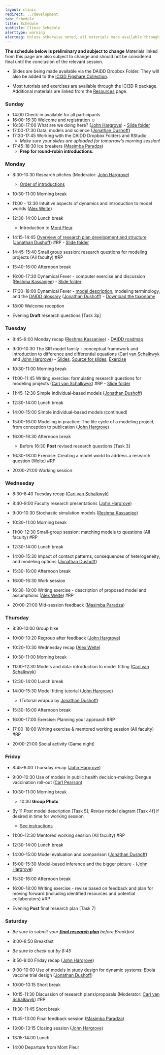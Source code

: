 ```yaml
---
layout: clinic
redirect: ../development
tab: Schedule
title: Schedule
subtitle: Clinic Schedule
alerttype: warning
alertmsg: Unless otherwise noted, all materials made available through this website and the DAIDD Dropbox are licensed through a <a rel="license" href="http://creativecommons.org/licenses/by/4.0/">CC-BY International License</a>. <a rel="license" href="../license.html">Click here for license details</a>.
---
```


__The schedule below is preliminary and subject to change__ Materials linked from this page are also subject to change and should not be considered final until the conclusion of the relevant session.

* Slides are being made available via the DAIDD Dropbox Folder. They will also be added to the [ICI3D Figshare Collection](https://figshare.com/collections/International_Clinics_on_Infectious_Disease_Dynamics_and_Data).

* Most tutorials and exercises are available through the ICI3D R package. Additional materials are linked from the [Resources](../resources) page.


### Sunday

- 14:00 Check-in available for all participants
- 16:00-16:30 Welcome and registration ☺
- 16:30-17:00 What are we doing here? ([John Hargrove]({{site.subdomainurl}}/team/hargrove/)) - [Slide folder](https://tinyurl.com/daidd-2019)
- 17:00-17:30 Data, models and science ([Jonathan Dushoff]({{site.subdomainurl}}/team/dushoff/))
- 17:30-17:45 Working with the DAIDD Dropbox Folders and RStudio
    - _Make sure your slides are uploaded for tomorrow's morning session!_
- 17:45-18:30 Ice breakers ([Masimba Paradza]({{site.subdomainurl}}/team/paradza/))
    - **Prep for round-robin introductions.**

### Monday

- 8:30-10:30 Research pitches (Moderator: [John Hargrove]({{site.subdomainurl}}/team/hargrove/))
    - [Order of introductions](./introductions)
- 10:30-11:00 Morning break
- 11:00 - 12:30 Intuitive aspects of dynamics and introduction to model worlds ([Alex Welte]({{site.subdomainurl}}/team/welte/))
- 12:30-14:00 Lunch break
	* Introduction to [Mont Fleur](https://www.montfleur.co.za)

- 14:15-14:45 [Overview of research plan development and structure](planOverview) ([Jonathan Dushoff]({{site.subdomainurl}}/team/dushoff/)) #RP - [Slide folder](https://tinyurl.com/daidd-2019)
- 14:45-15:40 Small group session: research questions for modeling projects (All faculty) #RP 
- 15:40-16:00 Afternoon break

- 16:00-17:30 Dynamical Fever - computer exercise and discussion ([Reshma Kassanjee]({{site.subdomainurl}}/team/kassanjee/)) - [Slide folder](https://tinyurl.com/daidd-2019)
- 17:30-18:00 Dynamical Fever - [model description](../Materials/fever), modeling terminology, and the [DAIDD glossary](http://tinyurl.com/daidd-public) ([Jonathan Dushoff]({{site.subdomainurl}}/team/dushoff/)) - [Download the taxonomy](../Materials/modelTaxonomy)
- 18:00 Welcome reception

- Evening __Draft__ research questions [Task 3p]

### Tuesday

- 8:45-9:00 Monday recap ([Reshma Kassanjee]({{site.subdomainurl}}/team/kassanjee/)) - [DAIDD roadmap](https://www.dropbox.com/s/p41iaw1pl5nani4/roadmap.pdf?dl=0)
- 9:00-10:30 The SIR model family - conceptual framework and introduction to difference and differential equations ([Cari van Schalkwyk]({{site.subdomainurl}}/team/vanschalkwyk/) and [John Hargrove]({{site.subdomainurl}}/team/hargrove/)) - [Slides](https://github.com/dushoff/disease_model_talks/blob/master/git_push/family.draft.pdf), [Source for slides](https://github.com/dushoff/disease_model_talks), [Exercise](../Materials/SIRmodelFamily)
 
- 10:30-11:00 Morning break

- 11:00-11:45 Writing exercise: formulating research questions for modeling projects ([Cari van Schalkwyk]({{site.subdomainurl}}/team/vanschalkwyk/)) #RP - [Slide folder](https://tinyurl.com/daidd-2019)
- 11:45-12:30 Simple individual-based models ([Jonathan Dushoff]({{site.subdomainurl}}/team/dushoff/))
- 12:30-14:00 Lunch break

- 14:00-15:00 Simple individual-based models (continued)
- 15:00-16:00 Modeling in practice: The life cycle of a modeling project, from conception to publication ([John Hargrove]({{site.subdomainurl}}/team/hargrove/))
- 16:00-16:30 Afternoon break
	* Before 16:30 __Post__ revised research questions [Task 3]

- 16:30-18:00 Exercise: Creating a model world to address a research question (Welte) #RP 
- 20:00-21:00 Working session

### Wednesday

- 8:30-8:40 Tuesday recap ([Cari van Schalkwyk]({{site.subdomainurl}}/team/vanschalkwyk/))
- 8:40-9:00 Faculty research presentations ([John Hargrove]({{site.subdomainurl}}/team/hargrove/))

- 9:00-10:30 Stochastic simulation models ([Reshma Kassanjee]({{site.subdomainurl}}/team/kassanjee/))
- 10:30-11:00 Morning break

- 11:00-12:30 Small-group session: matching models to questions (All faculty) #RP 
- 12:30-14:00 Lunch break

- 14:00-15:30 Impact of contact patterns, consequences of heterogeneity, and modeling options ([Jonathan Dushoff]({{site.subdomainurl}}/team/dushoff/))
- 15:30-16:00 Afternoon break

- 16:00-16:30 Work session
- 16:30-18:00 Writing exercise - description of proposed model and assumptions ([Alex Welte]({{site.subdomainurl}}/team/welte/)) #RP 

- 20:00-21:00 Mid-session feedback ([Masimba Paradza]({{site.subdomainurl}}/team/paradza/))

### Thursday

- 8:30-10:00 Group hike
- 10:00-10:20 Regroup after feedback ([John Hargrove]({{site.subdomainurl}}/team/hargrove/))
- 10:20-10:30 Wednesday recap ([Alex Welte]({{site.subdomainurl}}/team/welte/))
- 10:30-11:00 Morning break

- 11:00-12:30 Models and data: introduction to model fitting  ([Cari van Schalkwyk]({{site.subdomainurl}}/team/vanschalkwyk/))
- 12:30-14:00 Lunch break

- 14:00-15:30 Model fitting tutorial ([John Hargrove]({{site.subdomainurl}}/team/hargrove/))
	* (Tutorial wrapup by [Jonathan Dushoff]({{site.subdomainurl}}/team/dushoff/))
- 15:30-16:00 Afternoon break

- 16:00-17:00 Exercise: Planning your approach #RP
- 17:00-18:00 Writing exercise & mentored working session (All faculty) #RP
- 20:00-21:00 Social activity (Game night)

### Friday

- 8:45-9:00 Thursday recap ([John Hargrove]({{site.subdomainurl}}/team/hargrove/))
- 9:00-10:30 Use of models in public health decision-making: Dengue vaccination roll-out ([Carl Pearson]({{site.subdomainurl}}/team/pearson/))
- 10:30-11:00 Morning break
    - 10:30 **Group Photo**
	 
- By 11 _Post_ model description [Task 5]; _Revise_ model diagram [Task 4f] if desired in time for working session
	* [See instructions](../Materials/researchPlans)

- 11:00-12:30 Mentored working session (All faculty) #RP 
- 12:30-14:00 Lunch break

- 14:00-15:00 Model evaluation and comparison ([Jonathan Dushoff]({{site.subdomainurl}}/team/dushoff/))
- 15:00-15:30 Model-based inference and the bigger picture - ([John Hargrove]({{site.subdomainurl}}/team/hargrove/))
- 15:30-16:00 Afternoon break

- 16:00-18:00 Writing exercise - revise based on feedback and plan for moving forward (including identified resources and potential collaborators) #RP

- Evening __Post__ final research plan [Task 7]

### Saturday

- _Be sure to submit your [**final research plan**](../Materials/researchPlans) before Breakfast_
- 8:00-8:50 Breakfast
- _Be sure to check out by 8:45_
- 8:50-9:00 Friday recap ([John Hargrove]({{site.subdomainurl}}/team/hargrove/))
- 9:00-10:00 Use of models in study design for dynamic systems: Ebola vaccine trial design ([Jonathan Dushoff]({{site.subdomainurl}}/team/dushoff/))
- 10:00-10:15 Short break

- 10:15-11:30 Discussion of research plans/proposals (Moderator: [Cari van Schalkwyk]({{site.subdomainurl}}/team/vanschalkwyk/)) #RP
- 11:30-11:45 Short break

- 11:45-13:00 Final feedback session ([Masimba Paradza]({{site.subdomainurl}}/team/paradza/))
- 13:00-13:15 Closing session ([John Hargrove]({{site.subdomainurl}}/team/hargrove/))
- 13:15-14:00 Lunch
- 14:00 Departure from Mont Fleur 

